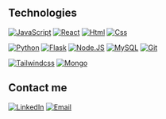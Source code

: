 ## Technologies

[![JavaScript](https://img.shields.io/badge/JavaScript-F7DF1E?style=for-the-badge&logo=javascript&logoColor=white&labelColor=101010)]()
[![React](https://img.shields.io/badge/React-1877F2?style=for-the-badge&logo=react&logoColor=white&labelColor=101010)]()
[![Html](https://img.shields.io/badge/Html-orange?style=for-the-badge&logo=html5&logoColor=white&labelColor=101010)]()
[![Css](https://img.shields.io/badge/Css-14a1f0?style=for-the-badge&logo=css3&logoColor=white&labelColor=101010)]()

[![Python](https://img.shields.io/badge/Python-007396?style=for-the-badge&logo=python&logoColor=white&labelColor=101010)]()
[![Flask](https://img.shields.io/badge/Flask-999999?style=for-the-badge&logo=flask&logoColor=white&labelColor=101010)]()
[![Node.JS](https://img.shields.io/badge/Node.JS-339933?style=for-the-badge&logo=node.js&logoColor=white&labelColor=101010)]()
[![MySQL](https://img.shields.io/badge/MySQL-4479A1?style=for-the-badge&logo=mysql&logoColor=white&labelColor=101010)]()
[![Git](https://img.shields.io/badge/Git-D14836?style=for-the-badge&logo=git&logoColor=white&labelColor=101010)]()

[![Tailwindcss](https://img.shields.io/badge/Tailwindcss-4285F4?style=for-the-badge&logo=tailwindcss&logoColor=white&labelColor=101010)]()
[![Mongo](https://img.shields.io/badge/MongoDB-D14836?style=for-the-badge&logo=mongodb&logoColor=white&labelColor=101010)]()

## Contact me

[![LinkedIn](https://img.shields.io/badge/Linkedin-232F3E?style=for-the-badge&logo=linkedin&logoColor=white&labelColor=101010)](
https://www.linkedin.com/in/moralesciro/
)
[![Email](https://img.shields.io/badge/Email-E4405F?style=for-the-badge&logo=gmail&logoColor=white&labelColor=101010)](mailto:ciro.morales591@gmail.com)
